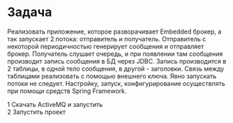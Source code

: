 # Задача
Реализовать приложение, которое разворачивает Embedded брокер,
а так запускает 2 потока: отправитель и получатель.
Отправитель с некоторой периодичностью генерирует сообщения и отправляет брокер.
Получатель слушает очередь, и при появлении там сообщения
производит запись сообщения в БД через JDBC.
Запись производится в 2 таблицы, в одной тело сообщения, в другой - заголовки.
Связь между таблицами реализовать с помощью внешнего ключа.
Явно запускать потоки не следует.
Настройку, запуск, конфигурирование осуществлять при помощи средств Spring Framework.

1 Скачать ActiveMQ и запустить
<br/>
2 Запустить проект
